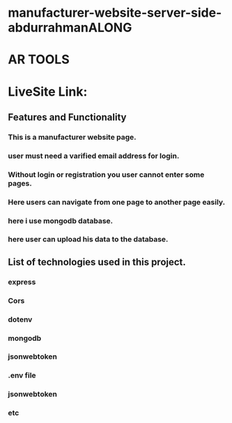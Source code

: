 # manufacturer-website-server-side-abdurrahmanALONG


# AR TOOLS
# LiveSite Link:


## Features and Functionality
### This is a manufacturer website page.
### user must need a varified email address for login.
### Without login or registration you user cannot enter some pages.
### Here users can navigate from one page to another page easily.
### here i use mongodb database.
### here user can upload his data to the database.


## List of technologies used in this project.
### express  
### Cors
### dotenv
### mongodb
### jsonwebtoken
### .env file
### jsonwebtoken
### etc


